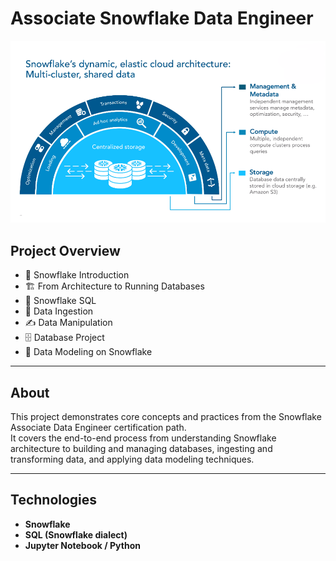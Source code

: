 # Associate Snowflake Data Engineer

![Associate Snowflake Data Engineer: From Architecture to Data Modeling](architecture.png)

## Project Overview

- 🧊 Snowflake Introduction  
- 🏗️ From Architecture to Running Databases  
- 🧮 Snowflake SQL  
- 🔄 Data Ingestion  
- ✍️ Data Manipulation  
- 🗄️ Database Project  
- 🧠 Data Modeling on Snowflake

---

## About

This project demonstrates core concepts and practices from the Snowflake Associate Data Engineer certification path.  
It covers the end-to-end process from understanding Snowflake architecture to building and managing databases, ingesting and transforming data, and applying data modeling techniques.

---

## Technologies

- **Snowflake**  
- **SQL (Snowflake dialect)**  
- **Jupyter Notebook / Python**